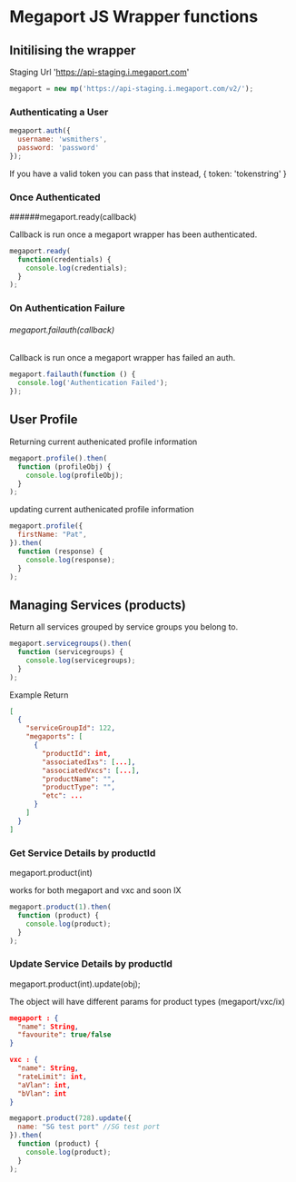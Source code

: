 # Megaport JS Wrapper functions

## Initilising the wrapper

Staging Url 'https://api-staging.i.megaport.com'

```javascript
megaport = new mp('https://api-staging.i.megaport.com/v2/');
```

### Authenticating a User
```javascript
megaport.auth({
  username: 'wsmithers',
  password: 'password'
});

```
If you have a valid token you can pass that instead, { token: 'tokenstring' }

### Once Authenticated

######megaport.ready(callback)

Callback is run once a megaport wrapper has been authenticated.

```javascript
megaport.ready(
  function(credentials) {
    console.log(credentials);
  }
);
```

### On Authentication Failure

###### megaport.failauth(callback)

Callback is run once a megaport wrapper has failed an auth.

```javascript
megaport.failauth(function () {
  console.log('Authentication Failed');
});
```

## User Profile

Returning current authenicated profile information

```javascript
megaport.profile().then(
  function (profileObj) {
    console.log(profileObj);
  }
);
```
updating current authenicated profile information

```javascript
megaport.profile({
  firstName: "Pat",
}).then(
  function (response) {
    console.log(response);
  }
);
```


## Managing Services (products)

Return all services grouped by service groups you belong to.

```javascript
megaport.servicegroups().then(
  function (servicegroups) {
    console.log(servicegroups);
  }
);
```

Example Return

```json
[
  {
    "serviceGroupId": 122,
    "megaports": [
      {
        "productId": int,
        "associatedIxs": [...],
        "associatedVxcs": [...],
        "productName": "",
        "productType": "",
        "etc": ...
      }
    ]
  }
]
```

### Get Service Details by productId

megaport.product(int)

works for both megaport and vxc and soon IX

```javascript
megaport.product(1).then(
  function (product) {
    console.log(product);
  }
);
```

### Update Service Details by productId

megaport.product(int).update(obj);

The object will have different params for product types (megaport/vxc/ix)

```json
megaport : {
  "name": String,
  "favourite": true/false
}
```

```json
vxc : {
  "name": String,
  "rateLimit": int,
  "aVlan": int,
  "bVlan": int
}
```

```javascript
megaport.product(728).update({
  name: "SG test port" //SG test port
}).then(
  function (product) {
    console.log(product);
  }
);
```
